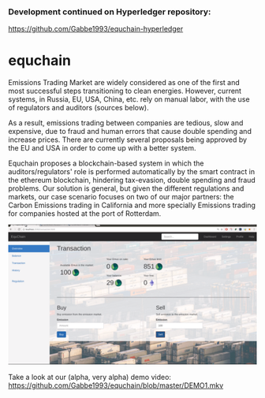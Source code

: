 ### Development continued on Hyperledger repository:
https://github.com/Gabbe1993/equchain-hyperledger

# equchain
Emissions Trading Market are widely considered as one of the first and most successful steps transitioning to clean energies. However, current systems, in Russia, EU, USA, China, etc. rely on manual labor, with the use of regulators and auditors (sources below).  

As a result, emissions trading between companies are tedious, slow and expensive, due to fraud and human errors that cause double spending and increase prices. There are currently several proposals being approved by the EU and USA in order to come up with a better system.

Equchain proposes a blockchain-based system in which the auditors/regulators' role is performed automatically by the smart contract in the ethereum blockchain, hindering tax-evasion, double spending and fraud problems. Our solution is general, but given the different regulations and markets, our case scenario focuses on two of our major partners: the Carbon Emissions trading in California and more specially Emissions trading for companies hosted at the port of Rotterdam.    

![alt text](img/screenshot.png)

Take a look at our (alpha, very alpha) demo video:
https://github.com/Gabbe1993/equchain/blob/master/DEMO1.mkv
